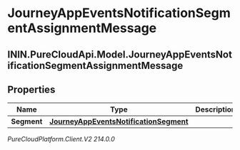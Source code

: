 # JourneyAppEventsNotificationSegmentAssignmentMessage

## ININ.PureCloudApi.Model.JourneyAppEventsNotificationSegmentAssignmentMessage

## Properties

|Name | Type | Description | Notes|
|------------ | ------------- | ------------- | -------------|
| **Segment** | [**JourneyAppEventsNotificationSegment**](JourneyAppEventsNotificationSegment) |  | [optional] |



_PureCloudPlatform.Client.V2 214.0.0_

